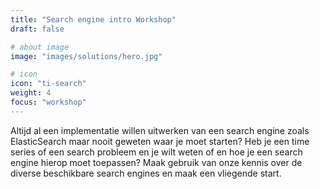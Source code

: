 ```yaml
---
title: "Search engine intro Workshop"
draft: false

# about image
image: "images/solutions/hero.jpg"

# icon
icon: "ti-search"
weight: 4
focus: "workshop"
---
```


Altijd al een implementatie willen uitwerken van een search engine zoals ElasticSearch maar nooit geweten waar je moet starten? Heb je een time series of een search probleem en je wilt weten of en hoe je een search engine hierop moet toepassen? Maak gebruik van onze kennis over de diverse beschikbare search engines en maak een vliegende start.
